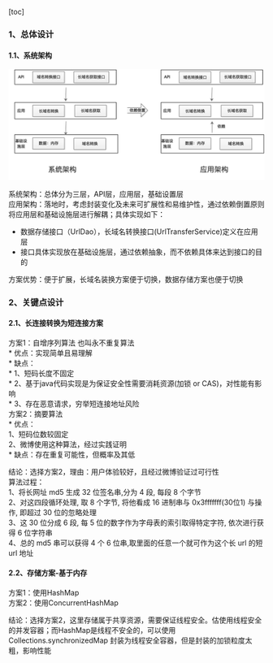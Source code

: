 [toc]

### 1、总体设计
#### 1.1、系统架构
![域名服务架构](域名服务架构.png)

系统架构：总体分为三层，API层，应用层，基础设置层<br/>
应用架构：落地时，考虑封装变化及未来可扩展性和易维护性，通过依赖倒置原则将应用层和基础设施层进行解耦；具体实现如下：
* 数据存储接口（UrlDao），长域名转换接口(UrlTransferService)定义在应用层
* 接口具体实现放在基础设施层，通过依赖抽象，而不依赖具体来达到接口的目的

方案优势：便于扩展，长域名装换方案便于切换，数据存储方案也便于切换

### 2、关键点设计

#### 2.1、长连接转换为短连接方案
方案1：自增序列算法 也叫永不重复算法 <br/>
    * 优点：实现简单且易理解 <br/>
    * 缺点：<br/>
        *  1、短码长度不固定 <br/>
        *  2、基于java代码实现是为保证安全性需要消耗资源(加锁 or CAS)，对性能有影响<br/>
        *  3、存在恶意请求，穷举短连接地址风险 <br/>
方案2：摘要算法 <br/>
    * 优点：<br/>
        1、短码位数较固定 <br/>
        2、微博使用这种算法，经过实践证明 <br/>
    * 缺点：存在重复可能性，但概率及其低 <br/>

结论：选择方案2，理由：用户体验较好，且经过微博验证过可行性 <br/>
算法过程：<br/>
1、将长网址 md5 生成 32 位签名串,分为 4 段, 每段 8 个字节 <br/>
2、对这四段循环处理, 取 8 个字节, 将他看成 16 进制串与 0x3fffffff(30位1) 与操作, 即超过 30 位的忽略处理 <br/>
3、这 30 位分成 6 段, 每 5 位的数字作为字母表的索引取得特定字符, 依次进行获得 6 位字符串 <br/>
4、总的 md5 串可以获得 4 个 6 位串,取里面的任意一个就可作为这个长 url 的短 url 地址 <br/>

#### 2.2、存储方案-基于内存

方案1：使用HashMap <br/>
方案2：使用ConcurrentHashMap <br/>

结论：选择方案2，这里存储属于共享资源，需要保证线程安全。估使用线程安全的并发容器；而HashMap是线程不安全的，可以使用Collections.synchronizedMap
封装为线程安全容器，但是封装的加锁粒度太粗，影响性能
 
 


